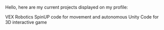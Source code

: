 Hello, here are my current projects displayed on my profile:

VEX Robotics SpinUP code for movement and autonomous
Unity Code for 3D interactive game

<!---
juliarias20/juliarias20 is a ✨ special ✨ repository because its `README.md` (this file) appears on your GitHub profile.
You can click the Preview link to take a look at your changes.
--->
